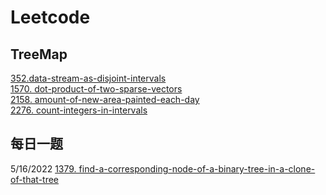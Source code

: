 # Leetcode

## TreeMap
[352.data-stream-as-disjoint-intervals](https://github.com/Frannky/Leetcode/tree/master/352-data-stream-as-disjoint-intervals)\
[1570. dot-product-of-two-sparse-vectors](https://github.com/Frannky/Leetcode/tree/master/1570-dot-product-of-two-sparse-vectors)\
[2158. amount-of-new-area-painted-each-day](https://github.com/Frannky/Leetcode/tree/master/2158-amount-of-new-area-painted-each-day)\
[2276. count-integers-in-intervals](https://github.com/Frannky/Leetcode/tree/master/2276-count-integers-in-intervals)


## 每日一题
5/16/2022 [1379. find-a-corresponding-node-of-a-binary-tree-in-a-clone-of-that-tree](https://github.com/Frannky/Leetcode/tree/master/1379-find-a-corresponding-node-of-a-binary-tree-in-a-clone-of-that-tree)
